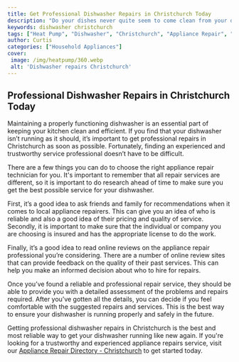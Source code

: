 ```yaml
---
title: Get Professional Dishwasher Repairs in Christchurch Today
description: "Do your dishes never quite seem to come clean from your dishwasher Get professional dishwasher repairs in Christchurch today thatll get your dishwasher in top-notch condition again so you can keep on washing your dishes effortlessly"
keywords: dishwasher christchurch
tags: ["Heat Pump", "Dishwasher", "Christchurch", "Appliance Repair", "Kitchen Appliances", "Clean Appliance"]
author: Curtis
categories: ["Household Appliances"]
cover: 
 image: /img/heatpump/360.webp
 alt: 'Dishwasher repairs Christchurch'
---
```

## Professional Dishwasher Repairs in Christchurch Today

Maintaining a properly functioning dishwasher is an essential part of keeping your kitchen clean and efficient. If you find that your dishwasher isn’t running as it should, it’s important to get professional repairs in Christchurch as soon as possible. Fortunately, finding an experienced and trustworthy service professional doesn’t have to be difficult. 

There are a few things you can do to choose the right appliance repair technician for you. It's important to remember that all repair services are different, so it is important to do research ahead of time to make sure you get the best possible service for your dishwasher.

First, it’s a good idea to ask friends and family for recommendations when it comes to local appliance repairers. This can give you an idea of who is reliable and also a good idea of their pricing and quality of service. Secondly, it is important to make sure that the individual or company you are choosing is insured and has the appropriate license to do the work.

Finally, it’s a good idea to read online reviews on the appliance repair professional you’re considering. There are a number of online review sites that can provide feedback on the quality of their past services. This can help you make an informed decision about who to hire for repairs.

Once you’ve found a reliable and professional repair service, they should be able to provide you with a detailed assessment of the problems and repairs required. After you’ve gotten all the details, you can decide if you feel comfortable with the suggested repairs and services. This is the best way to ensure your dishwasher is running properly and safely in the future.

Getting professional dishwasher repairs in Christchurch is the best and most reliable way to get your dishwasher running like new again. If you're looking for a trustworthy and experienced appliance repairs service, visit our [Appliance Repair Directory - Christchurch](./pages/appliance-repair-technicians/new-zealand/christchurch) to get started today.
